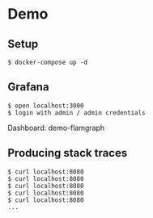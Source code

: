 # Demo


## Setup

```
$ docker-compose up -d
```

## Grafana

```
$ open localhost:3000 
$ login with admin / admin credentials
```

Dashboard: demo-flamgraph

## Producing stack traces

```
$ curl localhost:8080
$ curl localhost:8080
$ curl localhost:8080
$ curl localhost:8080
$ curl localhost:8080
...
```
